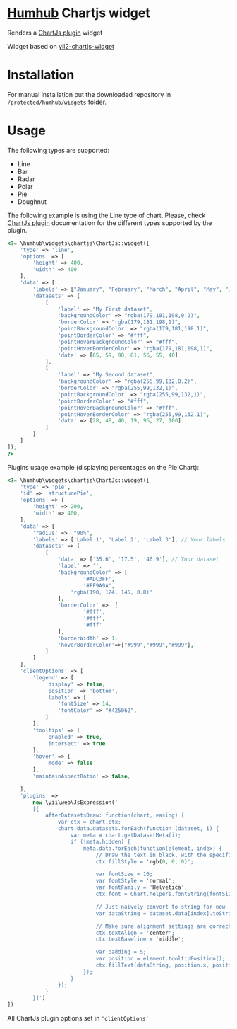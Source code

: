 # [Humhub](https://www.humhub.com/en/) Chartjs widget

Renders a <a href="http://chartjs.org">ChartJs plugin</a> widget

Widget based on <a href="https://github.com/2amigos/yii2-chartjs-widget">yii2-chartjs-widget</a>

# Installation

For manual installation put the downloaded repository in <code>/protected/humhub/widgets</code> folder.

# Usage

The following types are supported:

<ul>
<li>Line</li>
<li>Bar</li>
<li>Radar</li>
<li>Polar</li>
<li>Pie</li>
<li>Doughnut</li>
</ul>

The following example is using the Line type of chart. Please, check [ChartJs plugin](http://www.chartjs.org/docs/) documentation for the different types supported by the plugin.

```php
<?= \humhub\widgets\chartjs\ChartJs::widget([
    'type' => 'line',
    'options' => [
        'height' => 400,
        'width' => 400
    ],
    'data' => [
        'labels' => ["January", "February", "March", "April", "May", "June", "July"],
        'datasets' => [
            [
                'label' => "My First dataset",
                'backgroundColor' => "rgba(179,181,198,0.2)",
                'borderColor' => "rgba(179,181,198,1)",
                'pointBackgroundColor' => "rgba(179,181,198,1)",
                'pointBorderColor' => "#fff",
                'pointHoverBackgroundColor' => "#fff",
                'pointHoverBorderColor' => "rgba(179,181,198,1)",
                'data' => [65, 59, 90, 81, 56, 55, 40]
            ],
            [
                'label' => "My Second dataset",
                'backgroundColor' => "rgba(255,99,132,0.2)",
                'borderColor' => "rgba(255,99,132,1)",
                'pointBackgroundColor' => "rgba(255,99,132,1)",
                'pointBorderColor' => "#fff",
                'pointHoverBackgroundColor' => "#fff",
                'pointHoverBorderColor' => "rgba(255,99,132,1)",
                'data' => [28, 48, 40, 19, 96, 27, 100]
            ]
        ]
    ]
]);
?>
```

Plugins usage example (displaying percentages on the Pie Chart):
```php
<?= \humhub\widgets\chartjs\ChartJs::widget([
    'type' => 'pie',
    'id' => 'structurePie',
    'options' => [
        'height' => 200,
        'width' => 400,
    ],
    'data' => [
        'radius' =>  "90%",
        'labels' => ['Label 1', 'Label 2', 'Label 3'], // Your labels
        'datasets' => [
            [
                'data' => ['35.6', '17.5', '46.9'], // Your dataset
                'label' => '',
                'backgroundColor' => [
                        '#ADC3FF',
                        '#FF9A9A',
                    'rgba(190, 124, 145, 0.8)'
                ],
                'borderColor' =>  [
                        '#fff',
                        '#fff',
                        '#fff'
                ],
                'borderWidth' => 1,
                'hoverBorderColor'=>["#999","#999","#999"],                
            ]
        ]
    ],
    'clientOptions' => [
        'legend' => [
            'display' => false,
            'position' => 'bottom',
            'labels' => [
                'fontSize' => 14,
                'fontColor' => "#425062",
            ]
        ],
        'tooltips' => [
            'enabled' => true,
            'intersect' => true
        ],
        'hover' => [
            'mode' => false
        ],
        'maintainAspectRatio' => false,

    ],
    'plugins' =>
        new \yii\web\JsExpression('
        [{
            afterDatasetsDraw: function(chart, easing) {
                var ctx = chart.ctx;
                chart.data.datasets.forEach(function (dataset, i) {
                    var meta = chart.getDatasetMeta(i);
                    if (!meta.hidden) {
                        meta.data.forEach(function(element, index) {
                            // Draw the text in black, with the specified font
                            ctx.fillStyle = 'rgb(0, 0, 0)';

                            var fontSize = 16;
                            var fontStyle = 'normal';
                            var fontFamily = 'Helvetica';
                            ctx.font = Chart.helpers.fontString(fontSize, fontStyle, fontFamily);

                            // Just naively convert to string for now
                            var dataString = dataset.data[index].toString()+'%';

                            // Make sure alignment settings are correct
                            ctx.textAlign = 'center';
                            ctx.textBaseline = 'middle';

                            var padding = 5;
                            var position = element.tooltipPosition();
                            ctx.fillText(dataString, position.x, position.y - (fontSize / 2) - padding);
                        });
                    }
                });
            }
        }]')
])
```
All ChartJs plugin options set in <code>'clientOptions'</code> 
